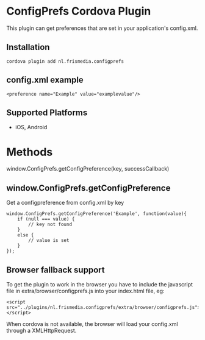 ConfigPrefs Cordova Plugin
======

This plugin can get preferences that are set in your application's config.xml.

Installation
-------------------

    cordova plugin add nl.frismedia.configprefs

config.xml example
-------------------

    <preference name="Example" value="examplevalue"/>

Supported Platforms
-------------------

- iOS, Android


Methods
=================

window.ConfigPrefs.getConfigPreference(key, successCallback)


window.ConfigPrefs.getConfigPreference
-------------------

Get a configpreference from config.xml by key

    window.ConfigPrefs.getConfigPreference('Example', function(value){
        if (null === value) {
            // key not found
        }
        else {
            // value is set
        }
    });
    
Browser fallback support
-------------------

To get the plugin to work in the browser you have to include the javascript file in extra/browser/configprefs.js into your index.html file, eg:

    <script src="../plugins/nl.frismedia.configprefs/extra/browser/configprefs.js"></script>
       
When cordova is not available, the browser will load your config.xml through a XMLHttpRequest. 

